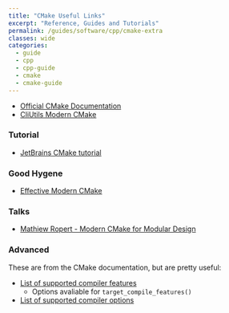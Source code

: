 ```yaml
---
title: "CMake Useful Links"
excerpt: "Reference, Guides and Tutorials"
permalink: /guides/software/cpp/cmake-extra
classes: wide
categories:
  - guide
  - cpp
  - cpp-guide
  - cmake
  - cmake-guide
---
```


* [Official CMake Documentation](https://cmake.org/cmake/help/latest/index.html)
* [CliUtils Modern CMake](https://cliutils.gitlab.io/modern-cmake/)

### Tutorial

* [JetBrains CMake tutorial](https://www.jetbrains.com/help/clion/quick-cmake-tutorial.html)

### Good Hygene

* [Effective Modern CMake](https://gist.github.com/mbinna/c61dbb39bca0e4fb7d1f73b0d66a4fd1)

### Talks

* [Mathiew Ropert - Modern CMake for Modular Design](https://www.youtube.com/watch?v=eC9-iRN2b04)

### Advanced

These are from the CMake documentation, but are pretty useful:
* [List of supported compiler features](https://cmake.org/cmake/help/latest/prop_gbl/CMAKE_CXX_KNOWN_FEATURES.html)
  * Options avaliable for `target_compile_features()`
* [List of supported compiler options]()
